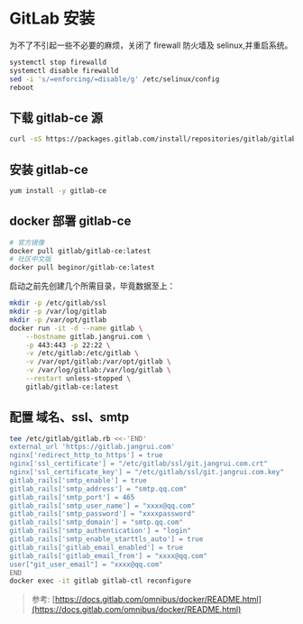 # GitLab 安装

为不了不引起一些不必要的麻烦，关闭了 firewall 防火墙及 selinux,并重启系统。

```bash
systemctl stop firewalld
systemctl disable firewalld
sed -i 's/=enforcing/=disable/g' /etc/selinux/config
reboot
```

## 下载 gitlab-ce 源

```bash
curl -sS https://packages.gitlab.com/install/repositories/gitlab/gitlab-ce/script.rpm.sh | sudo bash
```

## 安装 gitlab-ce 

```bash
yum install -y gitlab-ce
```

## docker 部署 gitlab-ce

```bash
# 官方镜像
docker pull gitlab/gitlab-ce:latest
# 社区中文版
docker pull beginor/gitlab-ce:latest
```

启动之前先创建几个所需目录，毕竟数据至上：

```bash
mkdir -p /etc/gitlab/ssl
mkdir -p /var/log/gitlab
mkdir -p /var/opt/gitlab
docker run -it -d --name gitlab \
    --hostname gitlab.jangrui.com \
    -p 443:443 -p 22:22 \
    -v /etc/gitlab:/etc/gitlab \
    -v /var/opt/gitlab:/var/opt/gitlab \
    -v /var/log/gitlab:/var/log/gitlab \
    --restart unless-stopped \
    gitlab/gitlab-ce:latest
```

## 配置 域名、ssl、smtp

```bash
tee /etc/gitlab/gitlab.rb <<-'END'
external_url 'https://gitlab.jangrui.com'
nginx['redirect_http_to_https'] = true
nginx['ssl_certificate'] = "/etc/gitlab/ssl/git.jangrui.com.crt"
nginx['ssl_certificate_key'] = "/etc/gitlab/ssl/git.jangrui.com.key"
gitlab_rails['smtp_enable'] = true
gitlab_rails['smtp_address'] = "smtp.qq.com"
gitlab_rails['smtp_port'] = 465
gitlab_rails['smtp_user_name'] = "xxxx@qq.com"
gitlab_rails['smtp_password'] = "xxxxpassword"
gitlab_rails['smtp_domain'] = "smtp.qq.com"
gitlab_rails['smtp_authentication'] = "login"
gitlab_rails['smtp_enable_starttls_auto'] = true
gitlab_rails['gitlab_email_enabled'] = true
gitlab_rails['gitlab_email_from'] = "xxxx@qq.com"
user["git_user_email"] = "xxxx@qq.com"
END
docker exec -it gitlab gitlab-ctl reconfigure
```

> 参考: [https://docs.gitlab.com/omnibus/docker/README.html](https://docs.gitlab.com/omnibus/docker/README.html)
